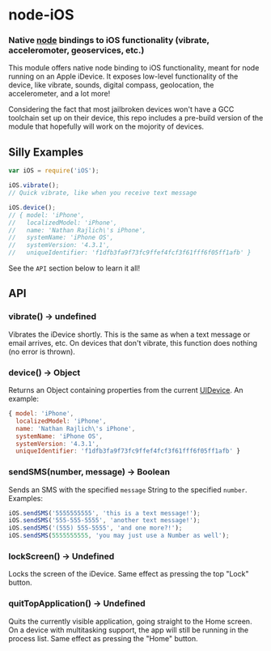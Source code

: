 node-iOS
========
### Native [node][Node] bindings to iOS functionality (vibrate, acceleromoter, geoservices, etc.)


This module offers native node binding to iOS functionality, meant for node running on an
Apple iDevice. It exposes low-level functionality of the device, like vibrate, sounds,
digital compass, geolocation, the accelerometer, and a lot more!

Considering the fact that most jailbroken devices won't have a GCC toolchain set up on their
device, this repo includes a pre-build version of the module that hopefully will work on the
mojority of devices.


Silly Examples
--------------

``` javascript
var iOS = require('iOS');

iOS.vibrate();
// Quick vibrate, like when you receive text message

iOS.device();
// { model: 'iPhone',
//   localizedModel: 'iPhone',
//   name: 'Nathan Rajlich\'s iPhone',
//   systemName: 'iPhone OS',
//   systemVersion: '4.3.1',
//   uniqueIdentifier: 'f1dfb3fa9f73fc9ffef4fcf3f61fff6f05ff1afb' }
```

See the `API` section below to learn it all!


API
---

### vibrate() -> undefined

Vibrates the iDevice shortly. This is the same as when a text message or email arrives, etc.
On devices that don't vibrate, this function does nothing (no error is thrown).

### device() -> Object

Returns an Object containing properties from the current [UIDevice][]. An example:

``` javascript
{ model: 'iPhone',
  localizedModel: 'iPhone',
  name: 'Nathan Rajlich\'s iPhone',
  systemName: 'iPhone OS',
  systemVersion: '4.3.1',
  uniqueIdentifier: 'f1dfb3fa9f73fc9ffef4fcf3f61fff6f05ff1afb' }
```

### sendSMS(number, message) -> Boolean

Sends an SMS with the specified `message` String to the specified `number`. Examples:

``` javascript
iOS.sendSMS('5555555555', 'this is a text message!');
iOS.sendSMS('555-555-5555', 'another text message!');
iOS.sendSMS('(555) 555-5555', 'and one more?!');
iOS.sendSMS(5555555555, 'you may just use a Number as well');
```

### lockScreen() -> Undefined

Locks the screen of the iDevice. Same effect as pressing the top "Lock" button.

### quitTopApplication() -> Undefined

Quits the currently visible application, going straight to the Home screen. On a
device with multitasking support, the app will still be running in the process list.
Same effect as pressing the "Home" button.


[Node]: http://nodejs.org
[UIDevice]: http://developer.apple.com/library/ios/#documentation/uikit/reference/UIDevice_Class/Reference/UIDevice.html
